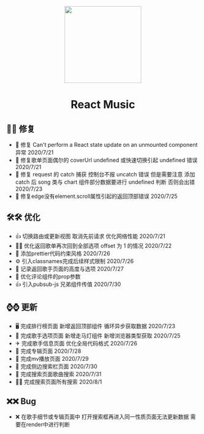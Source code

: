 <p align="center">
  <a href="https://ant.design">
    <img width="200" src="http://193.112.175.198/music/musical.png">
  </a>
</p>

<h1 align="center">React Music</h1>

<div align="center"></div>

## 🐛🐛 修复

- 🌈 修复 Can't perform a React state update on an unmounted component 异常 2020/7/21
- 🍕 修复歌单页面偶尔的 coverUrl undefined 或快速切换引起 undefined 错误 2020/7/21
- 🎄 修复 request 的 catch 捕获 控制台不报 uncatch 错误 但是需要注意 添加 catch 后 song 类与 chart 组件部分数据要进行 undefined 判断 否则会出错 2020/7/23
- 🥂 修复edge没有element.scroll属性引起的返回顶部错误 2020/7/25
## 🛠🛠 优化

- 👍 切换路由或更新视图 取消先前请求 优化网络性能 2020/7/21
- 👨‍🔧 优化返回歌单再次回到全部选项 offset 为 1 的情况 2020/7/22
- 🚀 添加prettier代码约束风格 2020/7/26
- ⚙ 引入classnames完成后续样式限制 2020/7/26
- 🍔 记录返回歌手页面的高度与选项 2020/7/27
- 🚖 优化评论组件的prop参数
- 👍 引入pubsub-js 兄弟组件传值 2020/7/30

## ⌚⌚ 更新

- 🖥 完成排行榜页面 新增返回顶部组件 循环异步获取数据 2020/7/23
- 🚚 完成歌手选项页面 新增走马灯组件 新增浏览器类型获取 2020/7/25
- ✈ 完成歌手信息页面  优化全局代码格式 2020/7/26
- 🎉 完成专辑页面 2020/7/28
- 🥞 完成mv播放页面 2020/7/29
- 🚕 完成侧边搜索栏页面 2020/7/30
- 🛴 完成搜索页面歌曲搜索 2020/7/31
- 👩‍🚀 完成搜索页面所有搜索 2020/8/1

## ❌❌ Bug

- ❌ 在歌手细节或专辑页面中 打开搜索框再进入同一性质页面无法更新数据 需要在render中进行判断
